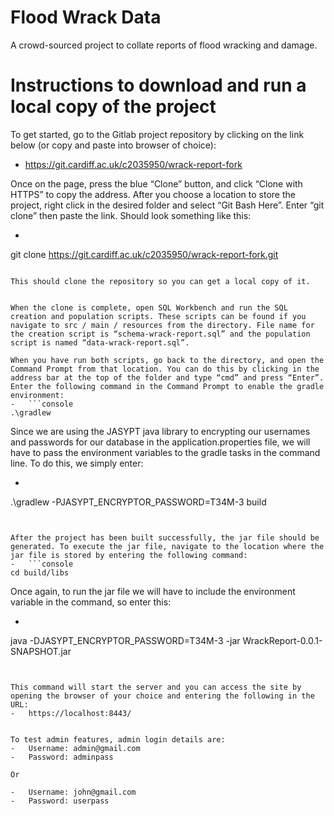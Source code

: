 # Flood Wrack Data

A crowd-sourced project to collate reports of flood wracking and damage.

# Instructions to download and run a local copy of the project

To get started, go to the Gitlab project repository by clicking on the link below (or copy and paste into browser of choice):
-	https://git.cardiff.ac.uk/c2035950/wrack-report-fork

Once on the page, press the blue “Clone” button, and click “Clone with HTTPS” to copy the address. After you choose a location to store the project, right click in the desired folder and select “Git Bash Here”. Enter “git clone” then paste the link. Should look something like this:
-	```console
git clone https://git.cardiff.ac.uk/c2035950/wrack-report-fork.git
```

This should clone the repository so you can get a local copy of it. 


When the clone is complete, open SQL Workbench and run the SQL creation and population scripts. These scripts can be found if you navigate to src / main / resources from the directory. File name for the creation script is “schema-wrack-report.sql” and the population script is named “data-wrack-report.sql”.

When you have run both scripts, go back to the directory, and open the Command Prompt from that location. You can do this by clicking in the address bar at the top of the folder and type “cmd” and press “Enter”. 
Enter the following command in the Command Prompt to enable the gradle environment:
-	```console
.\gradlew
```


Since we are using the JASYPT java library to encrypting our usernames and passwords for our database in the application.properties file, we will have to pass the environment variables to the gradle tasks in the command line. To do this, we simply enter:
-	```console
.\gradlew -PJASYPT_ENCRYPTOR_PASSWORD=T34M-3 build 
```


After the project has been built successfully, the jar file should be generated. To execute the jar file, navigate to the location where the jar file is stored by entering the following command: 
-	```console
cd build/libs 
```


Once again, to run the jar file we will have to include the environment variable in the command, so enter this:
-	```console
java -DJASYPT_ENCRYPTOR_PASSWORD=T34M-3 -jar WrackReport-0.0.1-SNAPSHOT.jar
```


This command will start the server and you can access the site by opening the browser of your choice and entering the following in the URL:
-	https://localhost:8443/ 


To test admin features, admin login details are:
-	Username: admin@gmail.com
-	Password: adminpass

Or 

-	Username: john@gmail.com 
-	Password: userpass
